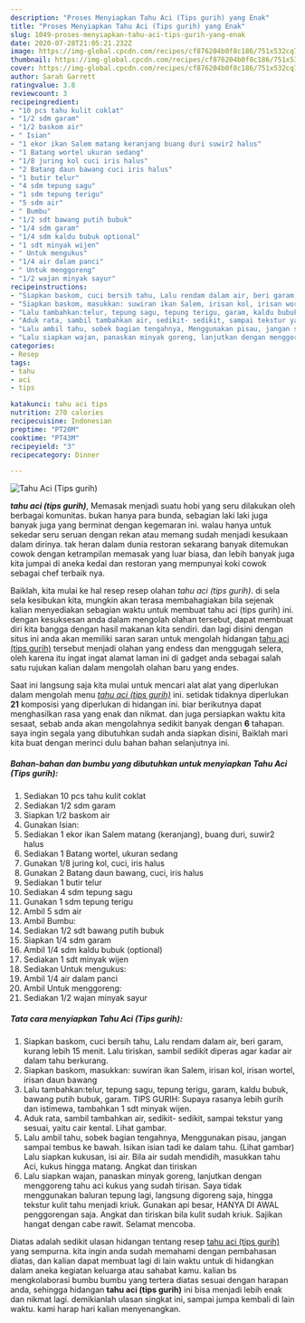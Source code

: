 ```yaml
---
description: "Proses Menyiapkan Tahu Aci (Tips gurih) yang Enak"
title: "Proses Menyiapkan Tahu Aci (Tips gurih) yang Enak"
slug: 1049-proses-menyiapkan-tahu-aci-tips-gurih-yang-enak
date: 2020-07-28T21:05:21.232Z
image: https://img-global.cpcdn.com/recipes/cf876204b0f8c186/751x532cq70/tahu-aci-tips-gurih-foto-resep-utama.jpg
thumbnail: https://img-global.cpcdn.com/recipes/cf876204b0f8c186/751x532cq70/tahu-aci-tips-gurih-foto-resep-utama.jpg
cover: https://img-global.cpcdn.com/recipes/cf876204b0f8c186/751x532cq70/tahu-aci-tips-gurih-foto-resep-utama.jpg
author: Sarah Garrett
ratingvalue: 3.8
reviewcount: 3
recipeingredient:
- "10 pcs tahu kulit coklat"
- "1/2 sdm garam"
- "1/2 baskom air"
- " Isian"
- "1 ekor ikan Salem matang keranjang buang duri suwir2 halus"
- "1 Batang wortel ukuran sedang"
- "1/8 juring kol cuci iris halus"
- "2 Batang daun bawang cuci iris halus"
- "1 butir telur"
- "4 sdm tepung sagu"
- "1 sdm tepung terigu"
- "5 sdm air"
- " Bumbu"
- "1/2 sdt bawang putih bubuk"
- "1/4 sdm garam"
- "1/4 sdm kaldu bubuk optional"
- "1 sdt minyak wijen"
- " Untuk mengukus"
- "1/4 air dalam panci"
- " Untuk menggoreng"
- "1/2 wajan minyak sayur"
recipeinstructions:
- "Siapkan baskom, cuci bersih tahu, Lalu rendam dalam air, beri garam, kurang lebih 15 menit. Lalu tiriskan, sambil sedikit diperas agar kadar air dalam tahu berkurang."
- "Siapkan baskom, masukkan: suwiran ikan Salem, irisan kol, irisan wortel, irisan daun bawang"
- "Lalu tambahkan:telur, tepung sagu, tepung terigu, garam, kaldu bubuk, bawang putih bubuk, garam. TIPS GURIH: Supaya rasanya lebih gurih dan istimewa, tambahkan 1 sdt minyak wijen."
- "Aduk rata, sambil tambahkan air, sedikit- sedikit, sampai tekstur yang sesuai, yaitu cair kental. Lihat gambar."
- "Lalu ambil tahu, sobek bagian tengahnya, Menggunakan pisau, jangan sampai tembus ke bawah. Isikan isian tadi ke dalam tahu. (Lihat gambar) Lalu siapkan kukusan, isi air. Bila air sudah mendidih, masukkan tahu Aci, kukus hingga matang. Angkat dan tiriskan"
- "Lalu siapkan wajan, panaskan minyak goreng, lanjutkan dengan menggoreng tahu aci kukus yang sudah tirisan. Saya tidak menggunakan baluran tepung lagi, langsung digoreng saja, hingga tekstur kulit tahu menjadi kriuk. Gunakan api besar, HANYA DI AWAL penggorengan saja. Angkat dan tiriskan bila kulit sudah kriuk. Sajikan hangat dengan cabe rawit. Selamat mencoba."
categories:
- Resep
tags:
- tahu
- aci
- tips

katakunci: tahu aci tips 
nutrition: 270 calories
recipecuisine: Indonesian
preptime: "PT20M"
cooktime: "PT43M"
recipeyield: "3"
recipecategory: Dinner

---
```



![Tahu Aci (Tips gurih)](https://img-global.cpcdn.com/recipes/cf876204b0f8c186/751x532cq70/tahu-aci-tips-gurih-foto-resep-utama.jpg)

<b><i>tahu aci (tips gurih)</i></b>, Memasak menjadi suatu hobi yang seru dilakukan oleh berbagai komunitas. bukan hanya para bunda, sebagian laki laki juga banyak juga yang berminat dengan kegemaran ini. walau hanya untuk sekedar seru seruan dengan rekan atau memang sudah menjadi kesukaan dalam dirinya. tak heran dalam dunia restoran sekarang banyak ditemukan cowok dengan ketrampilan memasak yang luar biasa, dan lebih banyak juga kita jumpai di aneka kedai dan restoran yang mempunyai koki cowok sebagai chef terbaik nya.

Baiklah, kita mulai ke hal resep resep olahan <i>tahu aci (tips gurih)</i>. di sela sela kesibukan kita, mungkin akan terasa membahagiakan bila sejenak kalian menyediakan sebagian waktu untuk membuat tahu aci (tips gurih) ini. dengan kesuksesan anda dalam mengolah olahan tersebut, dapat membuat diri kita bangga dengan hasil makanan kita sendiri. dan lagi disini dengan situs ini anda akan memiliki saran saran untuk mengolah hidangan <u>tahu aci (tips gurih)</u> tersebut menjadi olahan yang endess dan menggugah selera, oleh karena itu ingat ingat alamat laman ini di gadget anda sebagai salah satu rujukan kalian dalam mengolah olahan baru yang endes.




Saat ini langsung saja kita mulai untuk mencari alat alat yang diperlukan dalam mengolah menu <u><i>tahu aci (tips gurih)</i></u> ini. setidak tidaknya diperlukan <b>21</b> komposisi yang diperlukan di hidangan ini. biar berikutnya dapat menghasilkan rasa yang enak dan nikmat. dan juga persiapkan waktu kita sesaat, sebab anda akan mengolahnya sedikit banyak dengan <b>6</b> tahapan. saya ingin segala yang dibutuhkan sudah anda siapkan disini, Baiklah mari kita buat dengan merinci dulu bahan bahan selanjutnya ini.

<!--inarticleads1-->

##### Bahan-bahan dan bumbu yang dibutuhkan untuk menyiapkan Tahu Aci (Tips gurih):

1. Sediakan 10 pcs tahu kulit coklat
1. Sediakan 1/2 sdm garam
1. Siapkan 1/2 baskom air
1. Gunakan  Isian:
1. Sediakan 1 ekor ikan Salem matang (keranjang), buang duri, suwir2 halus
1. Sediakan 1 Batang wortel, ukuran sedang
1. Gunakan 1/8 juring kol, cuci, iris halus
1. Gunakan 2 Batang daun bawang, cuci, iris halus
1. Sediakan 1 butir telur
1. Sediakan 4 sdm tepung sagu
1. Gunakan 1 sdm tepung terigu
1. Ambil 5 sdm air
1. Ambil  Bumbu:
1. Sediakan 1/2 sdt bawang putih bubuk
1. Siapkan 1/4 sdm garam
1. Ambil 1/4 sdm kaldu bubuk (optional)
1. Sediakan 1 sdt minyak wijen
1. Sediakan  Untuk mengukus:
1. Ambil 1/4 air dalam panci
1. Ambil  Untuk menggoreng:
1. Sediakan 1/2 wajan minyak sayur




<!--inarticleads2-->

##### Tata cara menyiapkan Tahu Aci (Tips gurih):

1. Siapkan baskom, cuci bersih tahu, Lalu rendam dalam air, beri garam, kurang lebih 15 menit. Lalu tiriskan, sambil sedikit diperas agar kadar air dalam tahu berkurang.
1. Siapkan baskom, masukkan: suwiran ikan Salem, irisan kol, irisan wortel, irisan daun bawang
1. Lalu tambahkan:telur, tepung sagu, tepung terigu, garam, kaldu bubuk, bawang putih bubuk, garam. TIPS GURIH: Supaya rasanya lebih gurih dan istimewa, tambahkan 1 sdt minyak wijen.
1. Aduk rata, sambil tambahkan air, sedikit- sedikit, sampai tekstur yang sesuai, yaitu cair kental. Lihat gambar.
1. Lalu ambil tahu, sobek bagian tengahnya, Menggunakan pisau, jangan sampai tembus ke bawah. Isikan isian tadi ke dalam tahu. (Lihat gambar) Lalu siapkan kukusan, isi air. Bila air sudah mendidih, masukkan tahu Aci, kukus hingga matang. Angkat dan tiriskan
1. Lalu siapkan wajan, panaskan minyak goreng, lanjutkan dengan menggoreng tahu aci kukus yang sudah tirisan. Saya tidak menggunakan baluran tepung lagi, langsung digoreng saja, hingga tekstur kulit tahu menjadi kriuk. Gunakan api besar, HANYA DI AWAL penggorengan saja. Angkat dan tiriskan bila kulit sudah kriuk. Sajikan hangat dengan cabe rawit. Selamat mencoba.




Diatas adalah sedikit ulasan hidangan tentang resep <u>tahu aci (tips gurih)</u> yang sempurna. kita ingin anda sudah memahami dengan pembahasan diatas, dan kalian dapat membuat lagi di lain waktu untuk di hidangkan dalam aneka kegiatan keluarga atau sahabat kamu. kalian bs mengkolaborasi bumbu bumbu yang tertera diatas sesuai dengan harapan anda, sehingga hidangan <b>tahu aci (tips gurih)</b> ini bisa menjadi lebih enak dan nikmat lagi. demikianlah ulasan singkat ini, sampai jumpa kembali di lain waktu. kami harap hari kalian menyenangkan.
